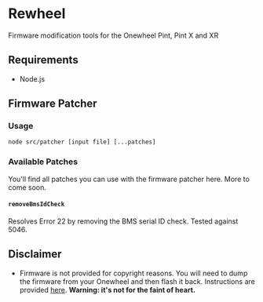 # Rewheel
Firmware modification tools for the Onewheel Pint, Pint X and XR

## Requirements
- Node.js

## Firmware Patcher
### Usage
```
node src/patcher [input file] [...patches]
```

### Available Patches
You'll find all patches you can use with the firmware patcher here. More to come soon.

#### `removeBmsIdCheck`
Resolves Error 22 by removing the BMS serial ID check. Tested against 5046.

## Disclaimer
- Firmware is not provided for copyright reasons. You will need to dump the firmware from your Onewheel and then flash it back. Instructions are provided [here](docs/DumpFirmware.md). **Warning: it's not for the faint of heart.**